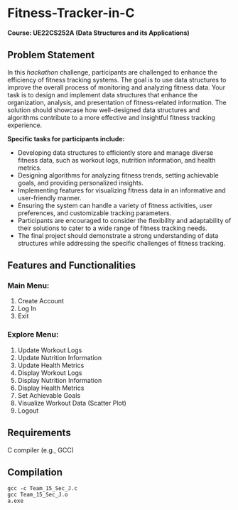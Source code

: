 # Fitness-Tracker-in-C

**Course: UE22CS252A (Data Structures and its Applications)**

## Problem Statement 

In this *hackathon* challenge, participants are challenged to enhance the efficiency of fitness tracking systems. The goal is to use data structures to improve the overall process of monitoring and analyzing fitness data. Your task is to design and implement data structures that enhance the organization, analysis, and presentation of fitness-related information. The solution should showcase how well-designed data structures and algorithms contribute to a more effective and insightful fitness tracking experience.

**Specific tasks for participants include:**

- Developing data structures to efficiently store and manage diverse fitness data, such as workout logs, nutrition information, and health metrics.
- Designing algorithms for analyzing fitness trends, setting achievable goals, and providing personalized insights.
- Implementing features for visualizing fitness data in an informative and user-friendly manner.
- Ensuring the system can handle a variety of fitness activities, user preferences, and customizable tracking parameters.
- Participants are encouraged to consider the flexibility and adaptability of their solutions to cater to a wide range of fitness tracking needs.
- The final project should demonstrate a strong understanding of data structures while addressing the specific challenges of fitness tracking.

## Features and Functionalities

### Main Menu:
1. Create Account
2. Log In
3. Exit

### Explore Menu:
1. Update Workout Logs
2. Update Nutrition Information
3. Update Health Metrics
4. Display Workout Logs
5. Display Nutrition Information
6. Display Health Metrics
7. Set Achievable Goals
8. Visualize Workout Data (Scatter Plot)
9. Logout

## Requirements

C compiler (e.g., GCC)

## Compilation

```
gcc -c Team_15_Sec_J.c
gcc Team_15_Sec_J.o
a.exe 
```
